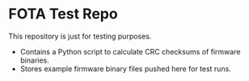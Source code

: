 
# FOTA Test Repo

This repository is just for testing purposes.

* Contains a Python script to calculate CRC checksums of firmware binaries.
* Stores example firmware binary files pushed here for test runs.

